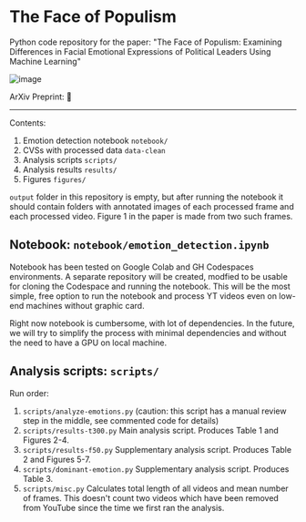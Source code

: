 # The Face of Populism

Python code repository for the paper: "The Face of Populism: Examining Differences in Facial Emotional Expressions of Political Leaders Using Machine Learning"

![image](https://user-images.githubusercontent.com/39856297/233164118-1531efa5-2b61-40d5-a6dd-98dce713c7f3.png)


ArXiv Preprint: :eyes:

---

Contents:

1. Emotion detection notebook `notebook/`
2. CVSs with processed data  `data-clean`
3. Analysis scripts `scripts/`
4. Analysis results `results/`
5. Figures `figures/`

`output` folder in this repository is empty, but after running the notebook it should contain folders with annotated images of each processed frame and each processed video. Figure 1 in the paper is made from two such frames.

## Notebook: `notebook/emotion_detection.ipynb`

Notebook has been tested on Google Colab and GH Codespaces environments. A separate repository will be created, modfied to be usable for cloning the Codespace and running the notebook. This will be the most simple, free option to run the notebook and process YT videos even on low-end machines without graphic card.

Right now notebook is cumbersome, with lot of dependencies. In the future, we will try to simplify the process with minimal dependencies and without the need to have a GPU on local machine.

## Analysis scripts: `scripts/`

Run order:

1. `scripts/analyze-emotions.py` (caution: this script has a manual review step in the middle, see commented code for details)
2. `scripts/results-t300.py` Main analysis script. Produces Table 1 and Figures 2-4.
3. `scripts/results-f50.py` Supplementary analysis script. Produces Table 2 and Figures 5-7.
4. `scripts/dominant-emotion.py` Supplementary analysis script. Produces Table 3.
5. `scripts/misc.py` Calculates total length of all videos and mean number of frames. This doesn't count two videos which have been removed from YouTube since the time we first ran the analysis.




